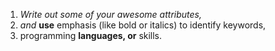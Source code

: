 1. *Write out some of your awesome attributes,* 
2. *and* **use** emphasis (like bold or italics) to identify keywords, 
3. programming **languages, or** skills. 
